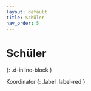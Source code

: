 ```yaml
---
layout: default
title: Schüler
nav_order: 5
---
```


# Schüler
{: .d-inline-block }

Koordinator
{: .label .label-red }
